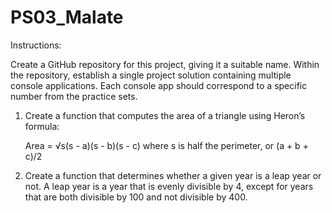 # PS03_Malate

Instructions:

Create a GitHub repository for this project, giving it a suitable name. Within the repository, establish a single project solution containing multiple console applications. Each console app should correspond to a specific number from the practice sets.

1. Create a function that computes the area of a triangle using Heron’s formula:

   Area = √s(s - a)(s - b)(s - c)
   where s is half the perimeter, or (a + b + c)/2

3. Create a function that determines whether a given year is a leap year or not. A leap year is a year that is evenly divisible by 4, except for years that are both divisible by 100 and not divisible by 400.
